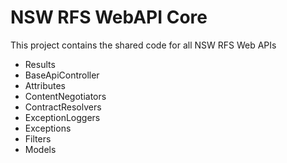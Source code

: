 ﻿# NSW RFS WebAPI Core

This project contains the shared code for all NSW RFS Web APIs

* Results
* BaseApiController
* Attributes
* ContentNegotiators
* ContractResolvers
* ExceptionLoggers
* Exceptions
* Filters
* Models